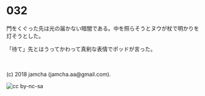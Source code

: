 # 032

門をくぐった先は光の届かない暗闇である。中を照らそうとヌウが杖で明かりを灯そうとした。  

「待て」先とはうってかわって真剣な表情でポッドが言った。  

<br>  
<br>  
(c) 2018 jamcha (jamcha.aa@gmail.com).  

![cc by-nc-sa](http://i.creativecommons.org/l/by-nc-sa/4.0/88x31.png)